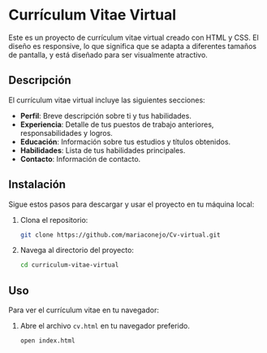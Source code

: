 # Currículum Vitae Virtual

Este es un proyecto de currículum vitae virtual creado con HTML y CSS. El diseño es responsive, lo que significa que se adapta a diferentes tamaños de pantalla, y está diseñado para ser visualmente atractivo.

## Descripción

El currículum vitae virtual incluye las siguientes secciones:
- **Perfil**: Breve descripción sobre ti y tus habilidades.
- **Experiencia**: Detalle de tus puestos de trabajo anteriores, responsabilidades y logros.
- **Educación**: Información sobre tus estudios y títulos obtenidos.
- **Habilidades**: Lista de tus habilidades principales.
- **Contacto**: Información de contacto.

## Instalación

Sigue estos pasos para descargar y usar el proyecto en tu máquina local:

1. Clona el repositorio:
    ```bash
    git clone https://github.com/mariaconejo/Cv-virtual.git
    ```

2. Navega al directorio del proyecto:
    ```bash
    cd curriculum-vitae-virtual
    ```

## Uso

Para ver el currículum vitae en tu navegador:

1. Abre el archivo `cv.html` en tu navegador preferido.
    ```bash
    open index.html
    ```